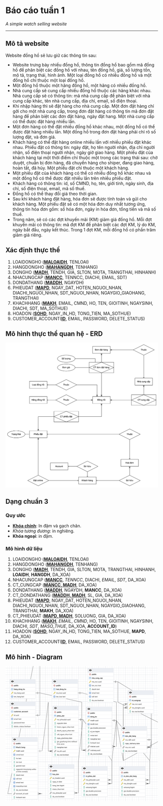 # Báo cáo tuần 1

*A simple watch selling website*

---

## Mô tả website

Website đồng hồ sẽ lưu giữ các thông tin sau:

- Website trưng bày nhiều đồng hồ, thông tin đồng hồ bao gồm mã đồng hồ để phân biệt các đồng hồ với nhau, tên đồng hồ, giá, số lượng tồn, mô tả, trạng thái, hình ảnh. Một loại đồng hồ có nhiều đồng hồ và một đồng hồ chỉ thuộc một loại đồng hồ.
- Một đồng hồ thuộc một hãng đồng hồ, một hãng có nhiều đồng hồ.
- Nhà cung cấp sẽ cung cấp nhiều đồng hồ thuộc các hãng khác nhau. Nhà cung cấp sẽ có thông tin: mã nhà cung cấp để phân biệt với nhà cung cấp khác, tên nhà cung cấp, địa chỉ, email, số điện thoại.
- Khi nhập hàng thì sẽ đặt hàng cho nhà cung cấp. Một đơn đặt hàng chỉ gởi cho một nhà cung cấp, trong đơn đặt hàng có thông tin mã đơn đặt hàng để phân biệt các đơn đặt hàng, ngày đặt hang. Một nhà cung cấp có thể được đặt hàng nhiều lần.
- Một đơn hàng có thể đặt nhiều đồng hồ khác nhau, một đồng hồ có thể được đặt hàng nhiều lần. Một đồng hồ trong đơn đặt hàng phải chỉ rõ số lượng đặt, và đơn giá.
- Khách hàng có thể đặt hàng online nhiều lần với nhiều phiếu đặt khác nhau. Phiếu đặt có thông tin: ngày đặt, họ tên người nhận, địa chỉ người nhận, số điện thoại người nhận, ngày giờ giao hàng. Một phiếu đặt của khách hàng tại một thời điểm chỉ thuộc một trong các trạng thái sau: chờ duyệt, chuẩn bị đơn hàng, đã chuyển hàng cho shiper, đang giao hàng, hoàn tất, đã hủy. Một phiếu đặt chỉ thuộc một khách hàng.
- Một phiếu đặt của khách hàng có thể có nhiều đồng hồ khác nhau và một đồng hồ có thể được đặt nhiều lần trên nhiều phiếu đặt.
- Khách hàng có thông tin: id, số CMND, họ, tên, giới tính, ngày sinh, địa chỉ, số điện thoại, email, mã số thuế.
- Đồng hồ có thể thay đổi giá theo thời gian.
- Sau khi khách hàng đặt hàng, hóa đơn sẽ được tính toán và gửi cho khách hàng. Một phiếu đặt sẽ có một hóa đơn duy nhất tương ứng, thông tin hóa đơn gồm: số hóa đơn, ngày in hóa đơn, tổng tiền và mã số thuế.
- Trong năm, sẽ có các đợt khuyến mãi (KM) giảm giá đồng hồ. Mỗi đợt khuyến mãi có thông tin: mã đợt KM để phân biệt các đợt KM, lý do KM, ngày bắt đầu, ngày kết thúc. Trong 1 đợt KM, mỗi đồng hồ có phần trăm giảm giá riêng.

## Xác định thực thể

1. LOAIDONGHO (<u>**MALOAIDH**</u>, TENLOAI)
2. HANGDONGHO (<u>**MAHANGDH**</u>, TENHANG)
3. DONGHO (<u>**MADH**</u>, TENDH, GIA, SLTON, MOTA, TRANGTHAI, HINHANH)
4. NHACUNGCAP (<u>**MANCC**</u>, TENNCC, DIACHI, EMAIL, SDT)
5. DONDATHANG (<u>**MADDH**</u>, NGAYDH)
6. PHIEUDAT (<u>**MAPD**</u>, NGAY_DAT, HOTEN_NGUOI_NHAN, DIACHI_NGUOI_NHAN, SDT_NGUOI_NHAN, NGAYGIO_GIAOHANG, TRANGTHAI)
7. KHACHHANG (<u>**MAKH**</u>, EMAIL, CMND, HO, TEN, GIOITINH, NGAYSINH, DIACHI, SDT, MA_SOTHUE)
8. HOADON (<u>**SOHD**</u>, NGAY_IN_HD, TONG_TIEN, MA_SOTHUE)
9. CUSTOMER_ACCOUNT(<u>**ID**</u>, EMAIL, PASSWORD, DELETE_STATUS)

## Mô hình thực thể quan hệ - ERD

![Website ERD](/weekly-report/week1/img/ERD.png)

## Dạng chuẩn 3

### Quy ước

- <u>**Khóa chính**</u>: In đậm và gạch chân.
- *Khóa tương đương*: in nghiêng.
- **Khóa ngoại**: in đậm.

### Mô hình dữ liệu

1. LOAIDONGHO (**<u>MALOAIDH</u>**, TENLOAI)
2. HANGDONGHO (<u>**MAHANGDH**</u>, TENHANG)
3. DONGHO (<u>**MADH**</u>, TENDH, GIA, SLTON, MOTA, TRANGTHAI, HINHANH, **LOAIDH**, **HANGDH**, DA_XOA)
4. NHACUNGCAP (<u>**MANCC**</u>, *TENNCC*, DIACHI, *EMAIL*, *SDT*, DA_XOA)
5. CT_CUNGCAP (<u>**MANCC, MADH**</u>, DA_XOA)
6. DONDATHANG (<u>**MADDH**</u>, NGAYDH, **MANCC**, DA_XOA)
7. CT_DONDATHANG (<u>**MADDH, MADH**</u>, SL, GIA, DA_XOA)
8. PHIEUDAT (<u>**MAPD**</u>, NGAY_DAT, HOTEN_NGUOI_NHAN, DIACHI_NGUOI_NHAN, SDT_NGUOI_NHAN, NGAYGIO_GIAOHANG, TRANGTHAI, **MAKH**, DA_XOA)
9. CT_PHIEUDAT (<u>**MAPD, MADH**</u>, SOLUONG, GIA, DA_XOA)
10. KHACHHANG (<u>**MAKH**</u>, *EMAIL*, *CMND*, HO, TEN, GIOITINH, NGAYSINH, DIACHI, *SDT*, *MASO_THUE*, DA_XOA, **ACCOUNT_ID**)
11. HOADON (<u>**SOHD**</u>, NGAY_IN_HD, TONG_TIEN, MA_SOTHUE, **MAPD**, DA_XOA)
12. CUSTOMER_ACCOUNT(<u>**ID**</u>, EMAIL, PASSWORD, DELETE_STATUS)

## Mô hình - Diagram

![Website Diagram](/weekly-report/week1/img/Diagram.png)
